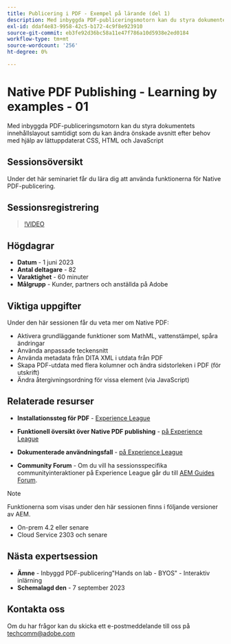 ```yaml
---
title: Publicering i PDF - Exempel på lärande (del 1)
description: Med inbyggda PDF-publiceringsmotorn kan du styra dokumentets innehållslayout samtidigt som du kan ändra önskade avsnitt efter behov med hjälp av lättuppdaterat CSS, HTML och JavaScript.
exl-id: ddaf4e83-9958-42c5-b172-4c9f8e923910
source-git-commit: eb3fe92d36bc58a11e47f786a10d5938e2ed0184
workflow-type: tm+mt
source-wordcount: '256'
ht-degree: 0%

---
```


# Native PDF Publishing - Learning by examples - 01

Med inbyggda PDF-publiceringsmotorn kan du styra dokumentets innehållslayout samtidigt som du kan ändra önskade avsnitt efter behov med hjälp av lättuppdaterat CSS, HTML och JavaScript

## Sessionsöversikt

Under det här seminariet får du lära dig att använda funktionerna för Native PDF-publicering.

## Sessionsregistrering

>[!VIDEO](https://video.tv.adobe.com/v/3420092/native-pdf-aem-guides?quality=12&learn=on)

## Högdagrar

- **Datum** - 1 juni 2023
- **Antal deltagare** - 82
- **Varaktighet** - 60 minuter
- **Målgrupp** - Kunder, partners och anställda på Adobe

## Viktiga uppgifter

Under den här sessionen får du veta mer om Native PDF:
- Aktivera grundläggande funktioner som MathML, vattenstämpel, spåra ändringar
- Använda anpassade teckensnitt
- Använda metadata från DITA XML i utdata från PDF
- Skapa PDF-utdata med flera kolumner och ändra sidstorleken i PDF (för utskrift)
- Ändra återgivningsordning för vissa element (via JavaScript)


## Relaterade resurser

- **Installationssteg för PDF** - [Experience League](https://experienceleague.adobe.com/docs/experience-manager-guides-learn/tutorials/knowledge-base/kb-articles/publishing/configuring-aem-environment-for-native-pdf-publishing.html?lang=en)

- **Funktionell översikt över Native PDF publishing** - [på Experience League](https://experienceleague.adobe.com/docs/experience-manager-guides-learn/tutorials/knowledge-base/expert-session/native-pdf-publishing-essentials-feb23.html?lang=en)

- **Dokumenterade användningsfall** - [på Experience League](https://experienceleague.adobe.com/docs/experience-manager-guides-learn/tutorials/install-guide/on-prem-ig/output-gen-config/config-native-pdf-publish/content-styles/stylesheet.html?lang=en)

- **Community Forum** - Om du vill ha sessionsspecifika communityinteraktioner på Experience League går du till  [AEM Guides Forum](https://experienceleaguecommunities.adobe.com/t5/experience-manager-guides/bd-p/xml-documentation-discussions).

>[!NOTE]
>
> Funktionerna som visas under den här sessionen finns i följande versioner av AEM.
> - On-prem 4.2 eller senare
> - Cloud Service 2303 och senare

## Nästa expertsession

- **Ämne** - Inbyggd PDF-publicering&quot;Hands on lab - BYOS&quot; - Interaktiv inlärning
- **Schemalagd den** - 7 september 2023

## Kontakta oss

Om du har frågor kan du skicka ett e-postmeddelande till oss på <techcomm@adobe.com>
